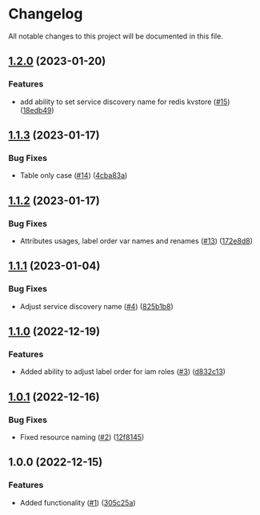 # Changelog

All notable changes to this project will be documented in this file.

## [1.2.0](https://github.com/justtrackio/terraform-aws-kvstore/compare/v1.1.3...v1.2.0) (2023-01-20)


### Features

* add ability to set service discovery name for redis kvstore ([#15](https://github.com/justtrackio/terraform-aws-kvstore/issues/15)) ([18edb49](https://github.com/justtrackio/terraform-aws-kvstore/commit/18edb496fc1f8167d9b845ee8fdc953bcb5d8d04))

## [1.1.3](https://github.com/justtrackio/terraform-aws-kvstore/compare/v1.1.2...v1.1.3) (2023-01-17)


### Bug Fixes

* Table only case ([#14](https://github.com/justtrackio/terraform-aws-kvstore/issues/14)) ([4cba83a](https://github.com/justtrackio/terraform-aws-kvstore/commit/4cba83aee2aa66bb748753c1048b42ba8b76505e))

## [1.1.2](https://github.com/justtrackio/terraform-aws-kvstore/compare/v1.1.1...v1.1.2) (2023-01-17)


### Bug Fixes

* Attributes usages, label order var names and renames ([#13](https://github.com/justtrackio/terraform-aws-kvstore/issues/13)) ([172e8d8](https://github.com/justtrackio/terraform-aws-kvstore/commit/172e8d8165c228d39785291cc00b0465e237f3e8))

## [1.1.1](https://github.com/justtrackio/terraform-aws-kvstore/compare/v1.1.0...v1.1.1) (2023-01-04)


### Bug Fixes

* Adjust service discovery name ([#4](https://github.com/justtrackio/terraform-aws-kvstore/issues/4)) ([825b1b8](https://github.com/justtrackio/terraform-aws-kvstore/commit/825b1b8a1edb5e38067715023bf9a99eea6e24e3))

## [1.1.0](https://github.com/justtrackio/terraform-aws-kvstore/compare/v1.0.1...v1.1.0) (2022-12-19)


### Features

* Added ability to adjust label order for iam roles ([#3](https://github.com/justtrackio/terraform-aws-kvstore/issues/3)) ([d832c13](https://github.com/justtrackio/terraform-aws-kvstore/commit/d832c133105f8cbcd4a131fcde168d05638a547c))

## [1.0.1](https://github.com/justtrackio/terraform-aws-kvstore/compare/v1.0.0...v1.0.1) (2022-12-16)


### Bug Fixes

* Fixed resource naming ([#2](https://github.com/justtrackio/terraform-aws-kvstore/issues/2)) ([12f8145](https://github.com/justtrackio/terraform-aws-kvstore/commit/12f81456f66a5a09cb332cde8e68128908b5174b))

## 1.0.0 (2022-12-15)


### Features

* Added functionality ([#1](https://github.com/justtrackio/terraform-aws-kvstore/issues/1)) ([305c25a](https://github.com/justtrackio/terraform-aws-kvstore/commit/305c25a0f03143c86abb3775693c51a0b001d2c6))
